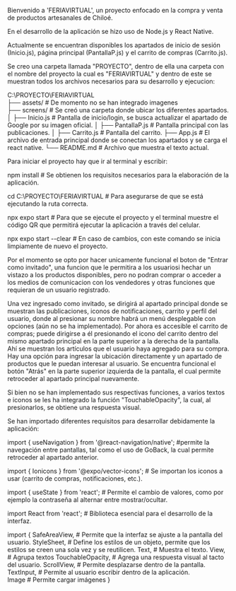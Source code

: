 Bienvenido a 'FERIAVIRTUAL', un proyecto enfocado en la compra y venta de productos artesanales de Chiloé.

En el desarrollo de la aplicación se hizo uso de Node.js y React Native.

Actualmente se encuentran disponibles los apartados de inicio de sesión (Inicio.js), página principal (PantallaP.js) y el carrito de compras (Carrito.js).

Se creo una carpeta llamada "PROYECTO", dentro de ella una carpeta con el nombre del proyecto la cual es "FERIAVIRTUAL" y dentro de este se muestran todos los archivos necesarios para su desarrollo y ejecucion:

C:\PROYECTO\FERIAVIRTUAL             
├── assets/                   # De momento no se han integrado imagenes          
├── screens/                  # Se creó una carpeta donde ubicar los diferentes apartados.
│   ├── Inicio.js             # Pantalla de inicio/login, se busca actualizar el apartado de Google por su imagen oficial.
│   ├── PantallaP.js          # Pantalla principal con las publicaciones.
│   ├── Carrito.js            # Pantalla del carrito.
├── App.js                    # El archivo de entrada principal donde se conectan los apartados y se carga el react native.
└── README.md                 # Archivo que muestra el texto actual.

Para iniciar el proyecto hay que ir al terminal y escribir:

npm install # Se obtienen los requisitos necesarios para la elaboración de la aplicación.

cd C:\PROYECTO\FERIAVIRTUAL # Para asegurarse de que se está ejecutando la ruta correcta.

npx expo start # Para que se ejecute el proyecto y el terminal muestre el código QR que permitirá ejecutar la aplicación a través del celular.

npx expo start --clear # En caso de cambios, con este comando se inicia limpiamente de nuevo el proyecto.


Por el momento se opto por hacer unicamente funcional el boton de "Entrar como invitado", una funcion que le permitira a los usuariosi hechar un vistazo a los productos disponibles, pero no podran comprar o acceder a los medios de comunicacion con los vendedores y otras funciones que requieran de un usuario registrado.

Una vez ingresado como invitado, se dirigirá al apartado principal donde se muestran las publicaciones, iconos de notificaciones, carrito y perfil del usuario, donde al presionar su nombre habrá un menú desplegable con opciones (aún no se ha implementado). Por ahora es accesible el carrito de compras; puede dirigirse a él presionando el icono del carrito dentro del mismo apartado principal en la parte superior a la derecha de la pantalla. Ahí se muestran los artículos que el usuario haya agregado para su compra. Hay una opción para ingresar la ubicación directamente y un apartado de productos que le puedan interesar al usuario. Se encuentra funcional el botón "Atrás" en la parte superior izquierda de la pantalla, el cual permite retroceder al apartado principal nuevamente.

Si bien no se han implementado sus respectivas funciones, a varios textos e iconos se les ha integrado la función "TouchableOpacity", la cual, al presionarlos, se obtiene una respuesta visual.

Se han importado diferentes requisitos para desarrollar debidamente la aplicación:

import { useNavigation } from '@react-navigation/native'; #permite la navegación entre pantallas, tal como el uso de GoBack, la cual permite retroceder al apartado anterior.

import { Ionicons } from '@expo/vector-icons'; # Se importan los iconos a usar (carrito de compras, notificaciones, etc.).

import { useState } from 'react'; # Permite el cambio de valores, como por ejemplo la contraseña al alternar entre mostrar/ocultar.

import React from 'react'; # Biblioteca esencial para el desarrollo de la interfaz.

import {
  SafeAreaView, # Permite que la interfaz se ajuste a la pantalla del usuario.
  StyleSheet, # Define los estilos de un objeto, permite que los estilos se creen una sola vez y se reutilicen.
  Text, # Muestra el texto.
  View, # Agrupa textos
  TouchableOpacity, # Agrega una respuesta visual al tacto del usuario.
  ScrollView, # Permite desplazarse dentro de la pantalla.
  TextInput, # Permite al usuario escribir dentro de la aplicación.  
  Image # Permite cargar imágenes
}

